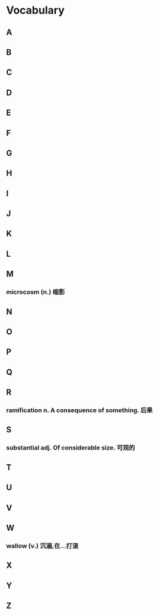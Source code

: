 # Vocabulary

## A

## B
## C
## D
## E
## F
## G
## H
## I
## J
## K
## L
## M
### microcosm (n.) 缩影
## N
## O
## P
## Q
## R
### ramification n. A consequence of something. 后果
## S
### substantial adj. Of considerable size. 可观的
## T
## U
## V
## W
### wallow (v.) 沉溺,在...打滚
## X
## Y
## Z